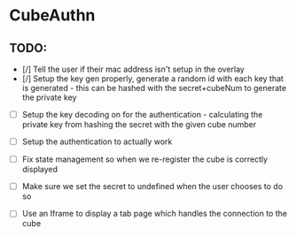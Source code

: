 # CubeAuthn

## TODO:
- [/] Tell the user if their mac address isn't setup in the overlay
- [/] Setup the key gen properly, generate a random id with each key that is generated - this can be hashed with the secret+cubeNum to generate the private key
- [ ] Setup the key decoding on for the authentication - calculating the private key from hashing the secret with the given cube number
- [ ] Setup the authentication to actually work
- [ ] Fix state management so when we re-register the cube is correctly displayed
- [ ] Make sure we set the secret to undefined when the user chooses to do so
- [ ] Use an Iframe to display a tab page which handles the connection to the cube

